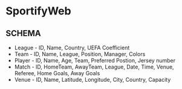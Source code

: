 # SportifyWeb

## SCHEMA
* League - ID, Name, Country, UEFA Coefficient
* Team - ID, Name, League, Position, Manager, Colors
* Player - ID, Name, Age, Team, Preferred Postion, Jersey number
* Match - ID, HomeTeam, AwayTeam, League, Date, Time, Venue, Referee, Home Goals, Away Goals
* Venue - ID, Name, Latitude, Longitude, City, Country, Capacity